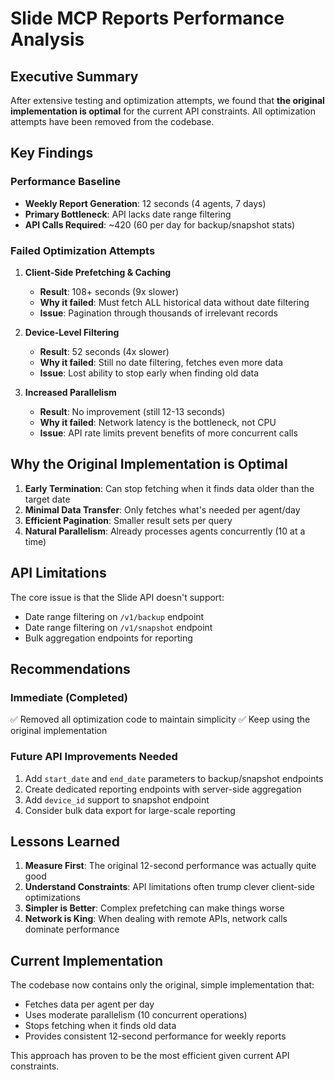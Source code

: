 # Slide MCP Reports Performance Analysis

## Executive Summary

After extensive testing and optimization attempts, we found that **the original implementation is optimal** for the current API constraints. All optimization attempts have been removed from the codebase.

## Key Findings

### Performance Baseline
- **Weekly Report Generation**: 12 seconds (4 agents, 7 days)
- **Primary Bottleneck**: API lacks date range filtering
- **API Calls Required**: ~420 (60 per day for backup/snapshot stats)

### Failed Optimization Attempts

1. **Client-Side Prefetching & Caching**
   - **Result**: 108+ seconds (9x slower)
   - **Why it failed**: Must fetch ALL historical data without date filtering
   - **Issue**: Pagination through thousands of irrelevant records

2. **Device-Level Filtering**
   - **Result**: 52 seconds (4x slower)
   - **Why it failed**: Still no date filtering, fetches even more data
   - **Issue**: Lost ability to stop early when finding old data

3. **Increased Parallelism**
   - **Result**: No improvement (still 12-13 seconds)
   - **Why it failed**: Network latency is the bottleneck, not CPU
   - **Issue**: API rate limits prevent benefits of more concurrent calls

## Why the Original Implementation is Optimal

1. **Early Termination**: Can stop fetching when it finds data older than the target date
2. **Minimal Data Transfer**: Only fetches what's needed per agent/day
3. **Efficient Pagination**: Smaller result sets per query
4. **Natural Parallelism**: Already processes agents concurrently (10 at a time)

## API Limitations

The core issue is that the Slide API doesn't support:
- Date range filtering on `/v1/backup` endpoint
- Date range filtering on `/v1/snapshot` endpoint
- Bulk aggregation endpoints for reporting

## Recommendations

### Immediate (Completed)
✅ Removed all optimization code to maintain simplicity
✅ Keep using the original implementation

### Future API Improvements Needed
1. Add `start_date` and `end_date` parameters to backup/snapshot endpoints
2. Create dedicated reporting endpoints with server-side aggregation
3. Add `device_id` support to snapshot endpoint
4. Consider bulk data export for large-scale reporting

## Lessons Learned

1. **Measure First**: The original 12-second performance was actually quite good
2. **Understand Constraints**: API limitations often trump clever client-side optimizations
3. **Simpler is Better**: Complex prefetching can make things worse
4. **Network is King**: When dealing with remote APIs, network calls dominate performance

## Current Implementation

The codebase now contains only the original, simple implementation that:
- Fetches data per agent per day
- Uses moderate parallelism (10 concurrent operations)
- Stops fetching when it finds old data
- Provides consistent 12-second performance for weekly reports

This approach has proven to be the most efficient given current API constraints. 
